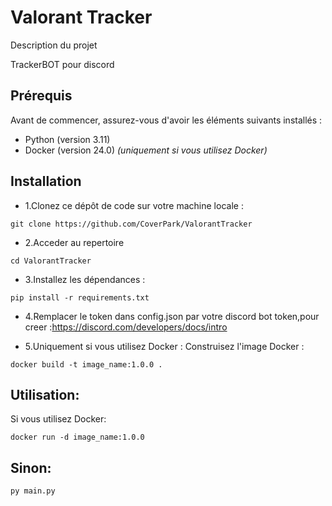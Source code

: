 # Valorant Tracker

Description du projet

TrackerBOT pour discord

## Prérequis

Avant de commencer, assurez-vous d'avoir les éléments suivants installés :

- Python (version 3.11)
- Docker (version 24.0) *(uniquement si vous utilisez Docker)*

## Installation

- 1.Clonez ce dépôt de code sur votre machine locale :

```shell
git clone https://github.com/CoverPark/ValorantTracker
```

- 2.Acceder au repertoire
```shell
cd ValorantTracker
```

- 3.Installez les dépendances :

```shell
pip install -r requirements.txt
```
- 4.Remplacer le token dans config.json par votre discord bot token,pour creer :https://discord.com/developers/docs/intro

- 5.Uniquement si vous utilisez Docker : Construisez l'image Docker :

```shell
docker build -t image_name:1.0.0 .
```

## Utilisation:

Si vous utilisez Docker:

```shell
docker run -d image_name:1.0.0
```

## Sinon:
```shell
py main.py
```
